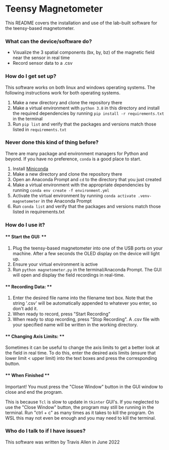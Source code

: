 # **Teensy Magnetometer** #

This README covers the installation and use of the lab-built software for the teensy-based magnetometer.


### **What can the device/software do?** ###

* Visualize the 3 spatial components (bx, by, bz) of the magnetic field near the sensor in real time
* Record sensor data to a .csv


### **How do I get set up?** ###

This software works on both linux and windows operating systems. The following instructions work for both operating systems.

1. Make a new directory and clone the repository there
2. Make a virtual environment with `python 3.8` in this directory and install the required dependencies by running `pip install -r requirements.txt` in the terminal
3. Run `pip list` and verify that the packages and versions match those listed in `requirements.txt`

### **Never done this kind of thing before?** ###

There are many package and environment managers for Python and beyond. If you have no preference, `conda` is a good place to start.

1. Install [Miniconda](https://docs.conda.io/en/latest/miniconda.html)
2. Make a new directory and clone the repository there
3. Open an Anaconda Prompt and `cd` to the directory that you just created
4. Make a virtual environment with the appropriate dependencies by running `conda env create -f environment.yml`
5. Activate the virtual environment by running `conda activate .venv-magnetometer` in the Anaconda Prompt
6. Run `conda list` and verify that the packages and versions match those listed in requirements.txt

### **How do I use it?** ###

#### ** Start the GUI: ** ####
1. Plug the teensy-based magnetometer into one of the USB ports on your machine. After a few seconds the OLED display on the device will light up.
2. Ensure your virtual environment is active
3. Run `python magnetometer.py` in the terminal/Anaconda Prompt. The GUI will open and display the field recordings in real-time.


#### ** Recording Data: ** ####
1. Enter the desired file name into the filename text box. Note that the string '.csv' will be automatically appended to whatever you enter, so don't add it.
2. When ready to record, press "Start Recording"
3. When ready to stop recording, press "Stop Recording". A .csv file with your specified name will be written in the working directory.


#### ** Changing Axis Limits: ** ####
Sometimes it can be useful to change the axis limits to get a better look at the field in real time. To do this, enter the desired axis limits (ensure that lower limit < upper limit) into the text boxes and press the corresponding button. 


#### ** When Finished ** ####
Important! You must press the "Close Window" button in the GUI window to close and end the program.

This is because `Tcl` is slow to update in `tkinter` GUI's. If you neglected to use the "Close Window" button, the program may still be running in the terminal. Run "ctrl + c" as many times as it takes to kill the program. On WSL this may not even be enough and you may need to kill the terminal.


### **Who do I talk to if I have issues?** ###

This software was written by Travis Allen in June 2022